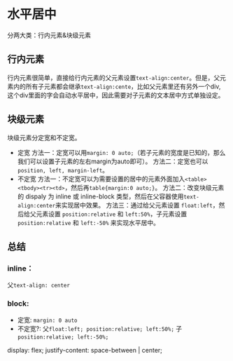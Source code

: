 # 水平居中
分两大类：行内元素&块级元素
## 行内元素
行内元素很简单，直接给行内元素的父元素设置`text-align:center`。但是，父元素内的所有子元素都会继承`text-align:cente`，比如父元素里还有另外一个div, 这个div里面的字会自动水平居中，因此需要对子元素的文本居中方式单独设定。

## 块级元素
块级元素分定宽和不定宽。
* 定宽
方法一：定宽可以用`margin: 0 auto;`（若子元素的宽度是已知的，那么我们可以设置子元素的左右margin为auto即可）。
方法二：定宽也可以`position, left, margin-left`。
* 不定宽
方法一：不定宽可以为需要设置的居中的元素外面加入`<table><tbody><tr><td>`，然后再`table{margin:0 auto;}`。
方法二：改变块级元素的 dispaly 为 inline 或 inline-block 类型，然后在父容器使用`text-align:center`来实现居中效果。
方法三：通过给父元素设置 `float:left`，然后给父元素设置 `position:relative` 和 `left:50%`，子元素设置 `position:relative` 和 `left:-50%` 来实现水平居中。

## 总结
### inline：
父`text-align: center`
### block: 
* 定宽: `margin: 0 auto`
* 不定宽?: 父`float:left; position:relative; left:50%;` 子`position:relative; left:-50%;`

display: flex;
justify-content: space-between | center;

